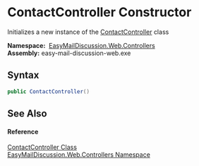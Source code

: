 ContactController Constructor
=============================
Initializes a new instance of the [ContactController][1] class

  **Namespace:**  [EasyMailDiscussion.Web.Controllers][2]  
  **Assembly:** easy-mail-discussion-web.exe

Syntax
------

```csharp
public ContactController()
```


See Also
--------

#### Reference
[ContactController Class][1]  
[EasyMailDiscussion.Web.Controllers Namespace][2]  

[1]: README.md
[2]: ../README.md